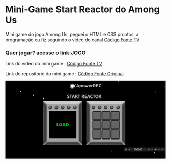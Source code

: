 <h1>Mini-Game Start Reactor do Among Us</h1>
<p>Mini game do jogo Among Us, peguei o HTML e CSS prontos, a programação eu fiz seguindo o video do canal <a target="_blanck" href="https://www.youtube.com/user/codigofontetv">Código Fonte TV</a></p>

<h3>Quer jogar? acesse o link:<a target="_blanck" href="https://wendell-priebe.github.io/Start-Reactor-Among-Us/">JOGO</a></h3>

<p>Link do video do mini game : <a target="_blanck" href="https://www.youtube.com/watch?v=C3WZrP0zlUk&ab_channel=C%C3%B3digoFonteTV">Código Fonte TV</a></p>
<p>Link do repositório do mini game : <a target="_blanck" href="https://github.com/gabrielfroes/among-us-start-reactor-game-vanilla-js">Código Fonte Original</a></p>



![](/example.gif)
